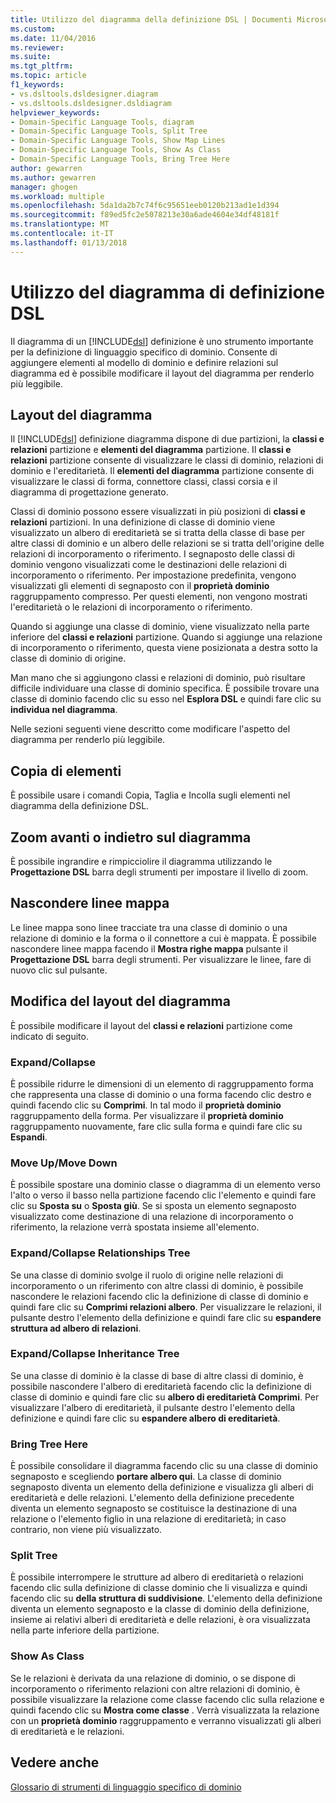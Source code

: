 ```yaml
---
title: Utilizzo del diagramma della definizione DSL | Documenti Microsoft
ms.custom: 
ms.date: 11/04/2016
ms.reviewer: 
ms.suite: 
ms.tgt_pltfrm: 
ms.topic: article
f1_keywords:
- vs.dsltools.dsldesigner.diagram
- vs.dsltools.dsldesigner.dsldiagram
helpviewer_keywords:
- Domain-Specific Language Tools, diagram
- Domain-Specific Language Tools, Split Tree
- Domain-Specific Language Tools, Show Map Lines
- Domain-Specific Language Tools, Show As Class
- Domain-Specific Language Tools, Bring Tree Here
author: gewarren
ms.author: gewarren
manager: ghogen
ms.workload: multiple
ms.openlocfilehash: 5da1da2b7c74f6c95651eeb0120b213ad1e1d394
ms.sourcegitcommit: f89ed5fc2e5078213e30a6ade4604e34df48181f
ms.translationtype: MT
ms.contentlocale: it-IT
ms.lasthandoff: 01/13/2018
---
```

# <a name="working-with-the-dsl-definition-diagram"></a>Utilizzo del diagramma di definizione DSL
Il diagramma di un [!INCLUDE[dsl](../modeling/includes/dsl_md.md)] definizione è uno strumento importante per la definizione di linguaggio specifico di dominio. Consente di aggiungere elementi al modello di dominio e definire relazioni sul diagramma ed è possibile modificare il layout del diagramma per renderlo più leggibile.  
  
## <a name="the-layout-of-the-diagram"></a>Layout del diagramma  
 Il [!INCLUDE[dsl](../modeling/includes/dsl_md.md)] definizione diagramma dispone di due partizioni, la **classi e relazioni** partizione e **elementi del diagramma** partizione. Il **classi e relazioni** partizione consente di visualizzare le classi di dominio, relazioni di dominio e l'ereditarietà. Il **elementi del diagramma** partizione consente di visualizzare le classi di forma, connettore classi, classi corsia e il diagramma di progettazione generato.  
  
 Classi di dominio possono essere visualizzati in più posizioni di **classi e relazioni** partizioni. In una definizione di classe di dominio viene visualizzato un albero di ereditarietà se si tratta della classe di base per altre classi di dominio e un albero delle relazioni se si tratta dell'origine delle relazioni di incorporamento o riferimento. I segnaposto delle classi di dominio vengono visualizzati come le destinazioni delle relazioni di incorporamento o riferimento. Per impostazione predefinita, vengono visualizzati gli elementi di segnaposto con il **proprietà dominio** raggruppamento compresso. Per questi elementi, non vengono mostrati l'ereditarietà o le relazioni di incorporamento o riferimento.  
  
 Quando si aggiunge una classe di dominio, viene visualizzato nella parte inferiore del **classi e relazioni** partizione. Quando si aggiunge una relazione di incorporamento o riferimento, questa viene posizionata a destra sotto la classe di dominio di origine.  
  
 Man mano che si aggiungono classi e relazioni di dominio, può risultare difficile individuare una classe di dominio specifica. È possibile trovare una classe di dominio facendo clic su esso nel **Esplora DSL** e quindi fare clic su **individua nel diagramma**.  
  
 Nelle sezioni seguenti viene descritto come modificare l'aspetto del diagramma per renderlo più leggibile.  
  
## <a name="copying-elements"></a>Copia di elementi  
 È possibile usare i comandi Copia, Taglia e Incolla sugli elementi nel diagramma della definizione DSL.  
  
## <a name="zooming-in-or-out-on-the-diagram"></a>Zoom avanti o indietro sul diagramma  
 È possibile ingrandire e rimpicciolire il diagramma utilizzando le **Progettazione DSL** barra degli strumenti per impostare il livello di zoom.  
  
## <a name="hiding-map-lines"></a>Nascondere linee mappa  
 Le linee mappa sono linee tracciate tra una classe di dominio o una relazione di dominio e la forma o il connettore a cui è mappata. È possibile nascondere linee mappa facendo il **Mostra righe mappa** pulsante il **Progettazione DSL** barra degli strumenti. Per visualizzare le linee, fare di nuovo clic sul pulsante.  
  
## <a name="changing-the-diagram-layout"></a>Modifica del layout del diagramma  
 È possibile modificare il layout del **classi e relazioni** partizione come indicato di seguito.  
  
### <a name="expandcollapse"></a>Expand/Collapse  
 È possibile ridurre le dimensioni di un elemento di raggruppamento forma che rappresenta una classe di dominio o una forma facendo clic destro e quindi facendo clic su **Comprimi**. In tal modo il **proprietà dominio** raggruppamento della forma. Per visualizzare il **proprietà dominio** raggruppamento nuovamente, fare clic sulla forma e quindi fare clic su **Espandi**.  
  
### <a name="move-updown"></a>Move Up/Move Down  
 È possibile spostare una dominio classe o diagramma di un elemento verso l'alto o verso il basso nella partizione facendo clic l'elemento e quindi fare clic su **Sposta su** o **Sposta giù**. Se si sposta un elemento segnaposto visualizzato come destinazione di una relazione di incorporamento o riferimento, la relazione verrà spostata insieme all'elemento.  
  
### <a name="expandcollapse-relationships-tree"></a>Expand/Collapse Relationships Tree  
 Se una classe di dominio svolge il ruolo di origine nelle relazioni di incorporamento o un riferimento con altre classi di dominio, è possibile nascondere le relazioni facendo clic la definizione di classe di dominio e quindi fare clic su **Comprimi relazioni albero**. Per visualizzare le relazioni, il pulsante destro l'elemento della definizione e quindi fare clic su **espandere struttura ad albero di relazioni**.  
  
### <a name="expandcollapse-inheritance-tree"></a>Expand/Collapse Inheritance Tree  
 Se una classe di dominio è la classe di base di altre classi di dominio, è possibile nascondere l'albero di ereditarietà facendo clic la definizione di classe di dominio e quindi fare clic su **albero di ereditarietà Comprimi**. Per visualizzare l'albero di ereditarietà, il pulsante destro l'elemento della definizione e quindi fare clic su **espandere albero di ereditarietà**.  
  
### <a name="bring-tree-here"></a>Bring Tree Here  
 È possibile consolidare il diagramma facendo clic su una classe di dominio segnaposto e scegliendo **portare albero qui**. La classe di dominio segnaposto diventa un elemento della definizione e visualizza gli alberi di ereditarietà e delle relazioni. L'elemento della definizione precedente diventa un elemento segnaposto se costituisce la destinazione di una relazione o l'elemento figlio in una relazione di ereditarietà; in caso contrario, non viene più visualizzato.  
  
### <a name="split-tree"></a>Split Tree  
 È possibile interrompere le strutture ad albero di ereditarietà o relazioni facendo clic sulla definizione di classe dominio che li visualizza e quindi facendo clic su **della struttura di suddivisione**. L'elemento della definizione diventa un elemento segnaposto e la classe di dominio della definizione, insieme ai relativi alberi di ereditarietà e delle relazioni, è ora visualizzata nella parte inferiore della partizione.  
  
### <a name="show-as-class"></a>Show As Class  
 Se le relazioni è derivata da una relazione di dominio, o se dispone di incorporamento o riferimento relazioni con altre relazioni di dominio, è possibile visualizzare la relazione come classe facendo clic sulla relazione e quindi facendo clic su **Mostra come classe** . Verrà visualizzata la relazione con un **proprietà dominio** raggruppamento e verranno visualizzati gli alberi di ereditarietà e le relazioni.  
  
## <a name="see-also"></a>Vedere anche  
 [Glossario di strumenti di linguaggio specifico di dominio](http://msdn.microsoft.com/en-us/ca5e84cb-a315-465c-be24-76aa3df276aa)